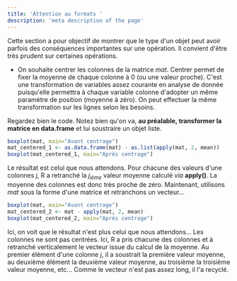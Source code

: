 ```yaml
---
title: 'Attention au formats '
description: 'meta description of the page'
---
```


Cette section a pour objectif de montrer que le type d'un objet peut avoir parfois des conséquences importantes sur une opération. Il convient d'être très prudent sur certaines opérations.

- On souhaite centrer les colonnes de la matrice $mat$. Centrer permet de fixer la moyenne de chaque colonne à 0 (ou une valeur proche). C'est une transformation de variables assez courante en analyse de donnée puisqu'elle permettra à chaque variable colonne d'adopter un même paramètre de position (moyenne à zéro). On peut effectuer la même transformation sur les lignes selon les besoins.

Regardez bien le code. Notez bien qu'on va, **au préalable, transformer la matrice en data.frame** et lui soustraire un objet liste.

```r
boxplot(mat, main="Avant centrage")
mat_centered_1 <- as.data.frame(mat) - as.list(apply(mat, 2, mean))
boxplot(mat_centered_1, main="Après centrage")
```

Le résultat est celui que nous attendons. Pour chacune des valeurs d'une colonnes $j$, R a retranché la $j_{ième}$ valeur moyenne calculé *via* **apply()**. La moyenne des colonnes est donc très proche de zéro. Maintenant, utilisons $mat$ sous la forme d'une matrice et retranchons un vecteur...

```r
boxplot(mat, main="Avant centrage")
mat_centered_2 <- mat - apply(mat, 2, mean)
boxplot(mat_centered_2, main="Après centrage")
```

Ici, on voit que le résultat n'est plus celui que nous attendons... Les colonnes ne sont pas centrées. Ici, R a pris chacune des colonnes et à retranché verticalement le vecteur issue du calcul de la moyenne. Au premier élément d'une colonne $j$, il a soustrait la première valeur moyenne, au deuxième élément la deuxième valeur moyenne, au troisième la troisième valeur moyenne, etc... Comme le vecteur n'est pas assez long, il l'a recyclé.
